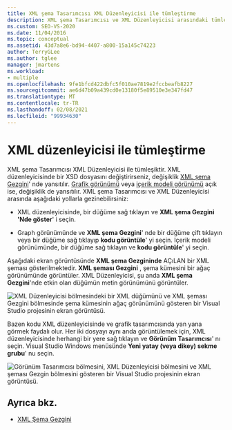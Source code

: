 ```yaml
---
title: XML şema Tasarımcısı XML Düzenleyicisi ile tümleştirme
description: XML şema Tasarımcısı ve XML Düzenleyicisi arasındaki tümleştirmeyi ve bir üzerinde yapılan değişikliklerin diğerine nasıl yansıtıldığını öğrenin.
ms.custom: SEO-VS-2020
ms.date: 11/04/2016
ms.topic: conceptual
ms.assetid: 43d7a8e6-bd94-4407-a800-15a145c74223
author: TerryGLee
ms.author: tglee
manager: jmartens
ms.workload:
- multiple
ms.openlocfilehash: 9fe1bfcd422dbfc5f010ae7819e2fccbeafb8227
ms.sourcegitcommit: ae6d47b09a439cd0e13180f5e89510e3e347fd47
ms.translationtype: MT
ms.contentlocale: tr-TR
ms.lasthandoff: 02/08/2021
ms.locfileid: "99934630"
---
```

# <a name="integration-with-xml-editor"></a>XML düzenleyicisi ile tümleştirme

XML şema Tasarımcısı XML Düzenleyicisi ile tümleşiktir. XML düzenleyicisinde bir XSD dosyasını değiştirirseniz, değişiklik [XML şema Gezgini](../xml-tools/xml-schema-explorer.md)' nde yansıtılır. [Grafik görünümü](../xml-tools/graph-view.md) veya [içerik modeli görünümü](../xml-tools/content-model-view.md) açık ise, değişiklik de yansıtılır. XML şema Tasarımcısı ve XML Düzenleyicisi arasında aşağıdaki yollarla gezinebilirsiniz:

- XML düzenleyicisinde, bir düğüme sağ tıklayın ve **XML şema Gezgini 'Nde göster**' i seçin.

- Graph görünümünde ve **XML şema Gezgini**' nde bir düğüme çift tıklayın veya bir düğüme sağ tıklayıp **kodu görüntüle**' yi seçin. Içerik modeli görünümünde, bir düğüme sağ tıklayın ve **kodu görüntüle**' yi seçin.

Aşağıdaki ekran görüntüsünde **XML şema Gezgininde** AÇıLAN bir XML şeması gösterilmektedir. **XML şeması Gezgini** , şema kümesini bir ağaç görünümünde görüntüler. XML Düzenleyicisi, şu anda **XML şema Gezgini**'nde etkin olan düğümün metin görünümünü görüntüler.

![XML Düzenleyicisi bölmesindeki bir XML düğümünü ve XML şeması Gezgini bölmesinde şema kümesinin ağaç görünümünü gösteren bir Visual Studio projesinin ekran görüntüsü.](../xml-tools/media/xsddesignerwithxmleditor.gif)

Bazen kodu XML düzenleyicisinde ve grafik tasarımcısında yan yana görmek faydalı olur. Her iki dosyayı aynı anda görüntülemek için, XML düzenleyicisinde herhangi bir yere sağ tıklayın ve **Görünüm Tasarımcısı**' nı seçin. Visual Studio Windows menüsünde **Yeni yatay (veya dikey) sekme grubu**' nu seçin.

![Görünüm Tasarımcısı bölmesini, XML Düzenleyicisi bölmesini ve XML şeması Gezgin bölmesini gösteren bir Visual Studio projesinin ekran görüntüsü.](../xml-tools/media/xsddesignerwithxmleditorandcmv.gif)

## <a name="see-also"></a>Ayrıca bkz.

- [XML Şema Gezgini](../xml-tools/xml-schema-explorer.md)
